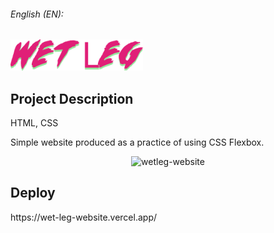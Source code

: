 ###### English (EN):

<img height="50" alt="titulo da banda" src="assets-readme/logo-wetleg.png">

<section>
  <h2>Project Description</h2>
  <p>HTML, CSS</p>
  <p>Simple website produced as a practice of using CSS Flexbox.</p>
</section>

<section>
<div align="center">
  <img height="400" alt="wetleg-website" src="assets-readme/wetleg-site.gif">
</div>
</section>

<section>
  <h2>Deploy</h2>
  <p>https://wet-leg-website.vercel.app/</p>
</section>
